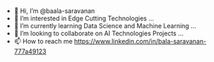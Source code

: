 - 👋 Hi, I’m @baala-saravanan
- 👀 I’m interested in Edge Cutting Technologies ...
- 🌱 I’m currently learning Data Science and Machine Learning ...
- 💞️ I’m looking to collaborate on AI Technologies Projects ...
- 📫 How to reach me https://www.linkedin.com/in/bala-saravanan-777a49123

<!---
baala-saravanan/baala-saravanan is a ✨ special ✨ repository because its `README.md` (this file) appears on your GitHub profile.
You can click the Preview link to take a look at your changes.
--->
